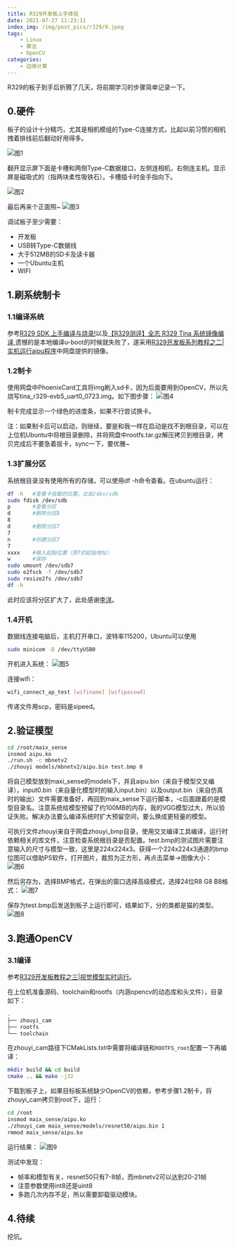 ```yaml
---
title: R329开发板上手体验
date: 2021-07-27 11:23:11
index_img: /img/post_pics/r329/9.jpeg
tags: 
    - Linux
    - 算法
    - OpenCV
categories: 
    - 边缘计算
---
```


R329的板子到手后折腾了几天，将前期学习的步骤简单记录一下。

<!-- more -->  

## 0.硬件

板子的设计十分精巧，尤其是相机模组的Type-C连接方式，比起以前习惯的相机拽着排线前后翻动好用得多。

![图1](/img/post_pics/r329/1.jpeg)

翻开显示屏下面是卡槽和两侧Type-C数据接口，左侧连相机，右侧连主机。显示屏是磁吸式的（指两块柔性吸铁石）。卡槽插卡时金手指向下。

![图2](/img/post_pics/r329/2.jpeg)


最后再来个正面照~
![图3](/img/post_pics/r329/3.jpeg)

调试板子至少需要：

* 开发板
* USB转Type-C数据线
* 大于512MB的SD卡及读卡器
* 一个Ubuntu主机
* WIFI

## 1.刷系统制卡

### 1.1编译系统

参考[R329 SDK 上手编译与烧录!](https://www.cnblogs.com/juwan/p/14650733.html)以及[【R329测评】全志 R329 Tina 系统镜像编译](https://aijishu.com/a/1060000000221484),遗憾的是本地编译u-boot的时候就失败了，遂采用[R329开发板系列教程之二|实机运行aipu程序](https://aijishu.com/a/1060000000220719)中网盘提供的镜像。

### 1.2制卡

使用网盘中PhoenixCard工具将img刷入sd卡，因为后面要用到OpenCV，所以先烧写tina_r329-evb5_uart0_0723.img。如下图步骤：
![图4](/img/post_pics/r329/4.jpeg)

制卡完成显示一个绿色的进度条，如果不行尝试换卡。

注：如果制卡后可以启动，则继续，要是和我一样在启动是找不到根目录，可以在上位机Ubuntu中将根目录删除，并将网盘中rootfs.tar.gz解压拷贝到根目录，拷贝完成后不要急着拔卡，sync一下，要优雅~

### 1.3扩展分区

系统根目录没有使用所有的存储，可以使用df -h命令查看。在ubuntu运行：

```bash
df -h   #查看卡挂载的位置，比如/dev/sdb
sudo fdisk /dev/sdb
p       #查看分区
d       #删除分区8
8
d       #删除分区7
7
n       #创建分区7
7
xxxx    #输入起始位置（原7的起始地址）
w       #保存
sudo umount /dev/sdb7
sudo e2fsck -f /dev/sdb7
sudo resize2fs /dev/sdb7
df -h
```

此时应该将分区扩大了，此处感谢[李洋](https://aijishu.com/u/liyang_dmdooa)。

### 1.4开机

数据线连接电脑后，主机打开串口，波特率115200，Ubuntu可以使用

```bash
sudo minicom -D /dev/ttyUSB0
```

开机进入系统：
![图5](/img/post_pics/r329/5.jpeg)

连接wifi：

```bash
wifi_connect_ap_test [wifiname] [wifipasswd]
```

传递文件用scp，密码是sipeed。

## 2.验证模型

```bash
cd /root/maix_sense
insmod aipu.ko
./run.sh -c mbnetv2
./zhouyi models/mbnetv2/aipu.bin test.bmp 0
```

将自己模型放到maxi_sense的models下，并且aipu.bin（来自于模型交叉编译），input0.bin（来自量化模型时的输入input.bin）以及output.bin（来自仿真时的输出）文件需要准备好，再回到maix_sense下运行脚本，-c后面跟着的是模型目录名。注意系统给模型预留了约100MB的内存，我的VGG模型过大，所以验证失败。解决办法要么编译系统时扩大预留空间，要么换成更轻量的模型。

可执行文件zhouyi来自于网盘zhouyi_bmp目录，使用交叉编译工具编译，运行时依赖相关的库文件，注意检查系统根目录是否配置。test.bmp的测试图片需要注意输入的尺寸与模型一致，这里是224x224x3。获得一个224x224x3通道的bmp位图可以借助PS软件，打开图片，裁剪为正方形，再点击菜单->图像大小：
![图6](/img/post_pics/r329/6.jpeg)

然后另存为，选择BMP格式，在弹出的窗口选择高级模式，选择24位R8 G8 B8格式：
![图7](/img/post_pics/r329/7.jpeg)

保存为test.bmp后发送到板子上运行即可，结果如下，分的类都是猫的类型。
![图8](/img/post_pics/r329/8.png)

## 3.跑通OpenCV

### 3.1编译

参考[R329开发板教程之三|视觉模型实时运行](https://aijishu.com/a/1060000000221762)。

在上位机准备源码、toolchain和rootfs（内涵opencv的动态库和头文件），目录如下：

```bash
.
├── zhouyi_cam
├── rootfs
└── toolchain
```

在zhouyi_cam路径下CMakLists.txt中需要将编译链和`ROOTFS_root`配置一下再编译：

```bash
mkdir build && cd build
cmake .. && make -j32
```

下载到板子上，如果目标板系统缺少OpenCV的依赖，参考步骤1.2制卡，将zhouyi_cam拷贝到root下，运行：

```bash
cd /root
insmod maix_sense/aipu.ko
./zhouyi_cam maix_sense/models/resnet50/aipu.bin 1
rmmod maix_sense/aipu.ko
```

运行结果：
![图9](/img/post_pics/r329/9.jpeg)

测试中发现：

* 帧率和模型有关，resnet50只有7-8帧，而mbnetv2可以达到20-21帧
* 注意参数使用int8还是uint8
* 多跑几次内存不足，所以需要卸载驱动模块。

## 4.待续

挖坑。
